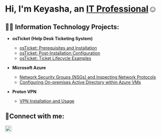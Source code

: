 <h1>Hi, I'm Keyasha, an <a href="https://linkedin.com/in/keyashaaikens-berry">IT Professional</a>☺</h1>

<h2>👨‍💻 Information Technology Projects:</h2>

- <b>osTicket (Help Desk Ticketing System)</b>
  - [osTicket: Prerequisites and Installation](https://github.com/keyasha99/osticket-prereqs)
  - [osTicket: Post-Installation Configuration](https://github.com/keyasha99/post-install-config)
  - [osTicket: Ticket Lifecycle Examples](https://github.com/keyasha99/ticket-lifecycle)
- <b>Microsoft Azure</b>
  - [Network Security Groups (NSGs) and Inspecting Network Protocols](https://github.com/keyasha99/azure-network-protocols)
  - [Configuring On-premises Active Directory within Azure VMs](https://github.com/keyasha99/configure-ad)
  
- <b>Proton VPN</b>
  - [VPN Installation and Usage](https://github.com/keyasha99/vpn-setup)

<h2>🤳Connect with me:</h2>

[<img align="left" alt="Josh | LinkedIn" width="22px" src="https://cdn.jsdelivr.net/npm/simple-icons@v3/icons/linkedin.svg" />][linkedin]

[linkedin]: https://linkedin.com/in/keyashaaikens-berry
